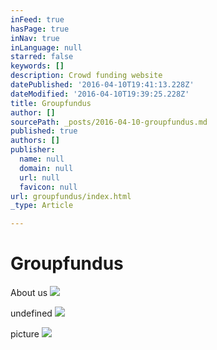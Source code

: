```yaml
---
inFeed: true
hasPage: true
inNav: true
inLanguage: null
starred: false
keywords: []
description: Crowd funding website
datePublished: '2016-04-10T19:41:13.228Z'
dateModified: '2016-04-10T19:39:25.228Z'
title: Groupfundus
author: []
sourcePath: _posts/2016-04-10-groupfundus.md
published: true
authors: []
publisher:
  name: null
  domain: null
  url: null
  favicon: null
url: groupfundus/index.html
_type: Article

---
```

# Groupfundus

About us
![](https://the-grid-user-content.s3-us-west-2.amazonaws.com/4c1d6ac3-dbed-482c-aae9-ae3d51b14cc4.jpg)

undefined
![](https://the-grid-user-content.s3-us-west-2.amazonaws.com/7bb703e1-448f-49a6-82ab-89116c4d24c8.jpg)

picture
![](https://the-grid-user-content.s3-us-west-2.amazonaws.com/b335b0aa-252a-4eaa-93ad-b85593bdaee7.jpg)